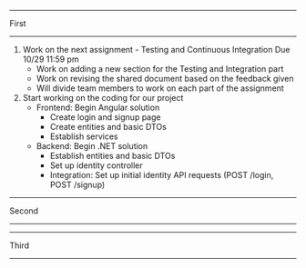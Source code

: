 **************
First
**************

1. Work on the next assignment - Testing and Continuous Integration Due 10/29 11:59 pm
    - Work on adding a new section for the Testing and Integration part
    - Work on revising the shared document based on the feedback given
    - Will divide team members to work on each part of the assignment
2. Start working on the coding for our project
    - Frontend: Begin Angular solution
       - Create login and signup page
       - Create entities and basic DTOs
       - Establish services
    - Backend: Begin .NET solution
       - Establish entities and basic DTOs
       - Set up identity controller
       - Integration: Set up initial identity API requests (POST /login, POST /signup)

**************
Second
**************

**************
Third
**************
